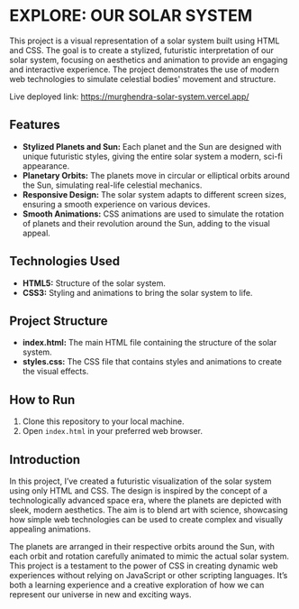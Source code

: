 # EXPLORE: OUR SOLAR SYSTEM

This project is a visual representation of a solar system built using HTML and CSS. The goal is to create a stylized, futuristic interpretation of our solar system, focusing on aesthetics and animation to provide an engaging and interactive experience. The project demonstrates the use of modern web technologies to simulate celestial bodies' movement and structure.

Live deployed link: https://murghendra-solar-system.vercel.app/ 

## Features
- **Stylized Planets and Sun:** Each planet and the Sun are designed with unique futuristic styles, giving the entire solar system a modern, sci-fi appearance.
- **Planetary Orbits:** The planets move in circular or elliptical orbits around the Sun, simulating real-life celestial mechanics.
- **Responsive Design:** The solar system adapts to different screen sizes, ensuring a smooth experience on various devices.
- **Smooth Animations:** CSS animations are used to simulate the rotation of planets and their revolution around the Sun, adding to the visual appeal.

## Technologies Used
- **HTML5:** Structure of the solar system.
- **CSS3:** Styling and animations to bring the solar system to life.

## Project Structure
- **index.html:** The main HTML file containing the structure of the solar system.
- **styles.css:** The CSS file that contains styles and animations to create the visual effects.

## How to Run
1. Clone this repository to your local machine.
2. Open `index.html` in your preferred web browser.

## Introduction

In this project, I’ve created a futuristic visualization of the solar system using only HTML and CSS. The design is inspired by the concept of a technologically advanced space era, where the planets are depicted with sleek, modern aesthetics. The aim is to blend art with science, showcasing how simple web technologies can be used to create complex and visually appealing animations.

The planets are arranged in their respective orbits around the Sun, with each orbit and rotation carefully animated to mimic the actual solar system. This project is a testament to the power of CSS in creating dynamic web experiences without relying on JavaScript or other scripting languages. It’s both a learning experience and a creative exploration of how we can represent our universe in new and exciting ways.
